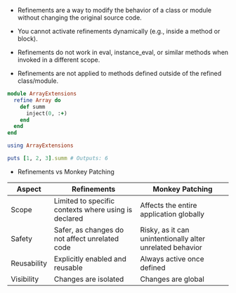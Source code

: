 - Refinements are a way to modify the behavior of a class or module without changing the original source code.

- You cannot activate refinements dynamically (e.g., inside a method or block).
- Refinements do not work in eval, instance_eval, or similar methods when invoked in a different scope.
- Refinements are not applied to methods defined outside of the refined class/module.
```ruby
module ArrayExtensions
  refine Array do
    def summ
      inject(0, :+)
    end
  end
end

using ArrayExtensions

puts [1, 2, 3].summ # Outputs: 6
```

- Refinements vs Monkey Patching

| Aspect      | Refinements                                           | Monkey Patching                                           |
|-------------|-------------------------------------------------------|-----------------------------------------------------------|
| Scope       | Limited to specific contexts where using is declared  | Affects the entire application globally                   |
| Safety      | Safer, as changes do not affect unrelated code	      | Risky, as it can unintentionally alter unrelated behavior |
| Reusability | Explicitly enabled and reusable	                      | Always active once defined                                |
| Visibility  | Changes are isolated	                              | Changes are global                                        |
